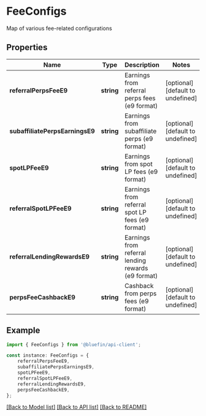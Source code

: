 # FeeConfigs

Map of various fee-related configurations

## Properties

Name | Type | Description | Notes
------------ | ------------- | ------------- | -------------
**referralPerpsFeeE9** | **string** | Earnings from referral perps fees (e9 format) | [optional] [default to undefined]
**subaffiliatePerpsEarningsE9** | **string** | Earnings from subaffiliate perps (e9 format) | [optional] [default to undefined]
**spotLPFeeE9** | **string** | Earnings from spot LP fees (e9 format) | [optional] [default to undefined]
**referralSpotLPFeeE9** | **string** | Earnings from referral spot LP fees (e9 format) | [optional] [default to undefined]
**referralLendingRewardsE9** | **string** | Earnings from referral lending rewards (e9 format) | [optional] [default to undefined]
**perpsFeeCashbackE9** | **string** | Cashback from perps fees (e9 format) | [optional] [default to undefined]

## Example

```typescript
import { FeeConfigs } from '@bluefin/api-client';

const instance: FeeConfigs = {
    referralPerpsFeeE9,
    subaffiliatePerpsEarningsE9,
    spotLPFeeE9,
    referralSpotLPFeeE9,
    referralLendingRewardsE9,
    perpsFeeCashbackE9,
};
```

[[Back to Model list]](../README.md#documentation-for-models) [[Back to API list]](../README.md#documentation-for-api-endpoints) [[Back to README]](../README.md)
